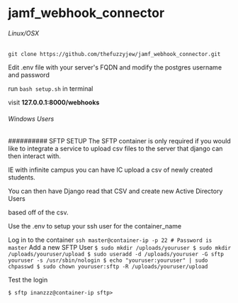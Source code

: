# jamf_webhook_connector
###### Linux/OSX

`git clone https://github.com/thefuzzyjew/jamf_webhook_connector.git`

Edit .env file with your server's FQDN and modify the postgres username and password

run `bash setup.sh` in terminal

visit **127.0.0.1:8000/webhooks**
###### Windows Users






########## SFTP SETUP
The SFTP container is only required if you would like to integrate a service to
upload csv files to the server that django can then interact with.

IE with infinite campus you can have IC upload a csv of newly created students.

You can then have Django read that CSV and create new Active Directory Users

based off of the csv.

Use the .env to setup your ssh user for the container_name

Log in to the container
 `ssh master@container-ip -p 22 # Password is master`
 Add a new SFTP User
`$ sudo mkdir /uploads/youruser
$ sudo mkdir /uploads/youruser/upload
$ sudo useradd -d /uploads/youruser -G sftp youruser -s /usr/sbin/nologin
$ echo "youruser:youruser" | sudo chpasswd
$ sudo chown youruser:sftp -R /uploads/youruser/upload`

Test the login

`$ sftp inanzzz@container-ip
sftp>`
